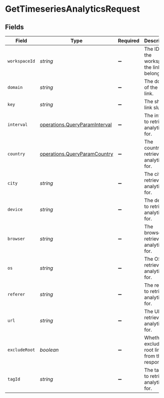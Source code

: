# GetTimeseriesAnalyticsRequest


## Fields

| Field                                                                          | Type                                                                           | Required                                                                       | Description                                                                    |
| ------------------------------------------------------------------------------ | ------------------------------------------------------------------------------ | ------------------------------------------------------------------------------ | ------------------------------------------------------------------------------ |
| `workspaceId`                                                                  | *string*                                                                       | :heavy_minus_sign:                                                             | The ID of the workspace the link belongs to.                                   |
| `domain`                                                                       | *string*                                                                       | :heavy_minus_sign:                                                             | The domain of the short link.                                                  |
| `key`                                                                          | *string*                                                                       | :heavy_minus_sign:                                                             | The short link slug.                                                           |
| `interval`                                                                     | [operations.QueryParamInterval](../../models/operations/queryparaminterval.md) | :heavy_minus_sign:                                                             | The interval to retrieve analytics for.                                        |
| `country`                                                                      | [operations.QueryParamCountry](../../models/operations/queryparamcountry.md)   | :heavy_minus_sign:                                                             | The country to retrieve analytics for.                                         |
| `city`                                                                         | *string*                                                                       | :heavy_minus_sign:                                                             | The city to retrieve analytics for.                                            |
| `device`                                                                       | *string*                                                                       | :heavy_minus_sign:                                                             | The device to retrieve analytics for.                                          |
| `browser`                                                                      | *string*                                                                       | :heavy_minus_sign:                                                             | The browser to retrieve analytics for.                                         |
| `os`                                                                           | *string*                                                                       | :heavy_minus_sign:                                                             | The OS to retrieve analytics for.                                              |
| `referer`                                                                      | *string*                                                                       | :heavy_minus_sign:                                                             | The referer to retrieve analytics for.                                         |
| `url`                                                                          | *string*                                                                       | :heavy_minus_sign:                                                             | The URL to retrieve analytics for.                                             |
| `excludeRoot`                                                                  | *boolean*                                                                      | :heavy_minus_sign:                                                             | Whether to exclude the root link from the response.                            |
| `tagId`                                                                        | *string*                                                                       | :heavy_minus_sign:                                                             | The tag ID to retrieve analytics for.                                          |